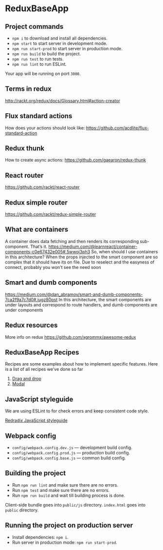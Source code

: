 # ReduxBaseApp

## Project commands

* `npm i` to download and install all dependencies.
* `npm start` to start server in development mode.
* `npm run start-prod` to start server in production mode.
* `npm run build` to build the project.
* `npm run test` to run tests.
* `npm run lint` to run ESLint.

Your app will be running on port `3000`.

## Terms in redux
http://rackt.org/redux/docs/Glossary.html#action-creator

## Flux standard actions
How does your actions should look like:
https://github.com/acdlite/flux-standard-action

## Redux thunk
How to create async actions:
https://github.com/gaearon/redux-thunk

## React router
https://github.com/rackt/react-router

## Redux simple router
https://github.com/rackt/redux-simple-router

## What are containers
A container does data fetching and then renders its corresponding sub-component. That’s it.
https://medium.com/@learnreact/container-components-c0e67432e005#.5wwoj3ph3
So, when should I use containers in this architecture? When the props injected to the smart component are so complex that it should have its on file. Due to reselect and the easyness of connect, probably you won't see the need soon

## Smart and dumb components
https://medium.com/@dan_abramov/smart-and-dumb-components-7ca2f9a7c7d0#.iugz80pst
In this architecture, the smart components are under layouts and correspond to route handlers, and dumb components are under components

## Redux resources
More info on redux
https://github.com/xgrommx/awesome-redux

## ReduxBaseApp Recipes

Recipes are some examples about how to implement specific features. Here is a list of all recipes we've done so far
1. [ Drag and drop](DnDRecipe.md)
2. [Modal](ModalRecipe.md)

## JavaScript styleguide
We are using ESLint to for check errors and keep consistent code style.

[Redradix JavaScript styleguide](https://github.com/redradix/javascript-style-guide/)

## Webpack config

* `config/webpack.config.dev.js` — development build config.
* `config/webpack.config.prod.js` — production build config.
* `config/webpack.config.base.js` — common build config.

## Building the project

* Run `npm run lint` and make sure there are no errors.
* Run `npm test` and make sure there are no errors.
* Run `npm run build` and wait till building process is done.

Client-side bundle goes into `public/js` directory. `index.html` goes into `public` directory.

## Running the project on production server

* Install dependencies: `npm i`.
* Run server in production mode: `npm run start-prod`.
